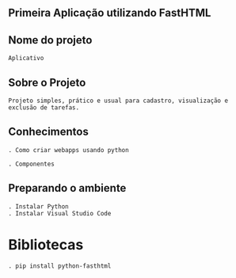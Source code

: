 ## Primeira Aplicação utilizando FastHTML

## Nome do projeto
    Aplicativo

## Sobre o Projeto
    Projeto simples, prático e usual para cadastro, visualização e exclusão de tarefas.

## Conhecimentos
    . Como criar webapps usando python
    
    . Componentes

## Preparando o ambiente
    . Instalar Python
    . Instalar Visual Studio Code

# Bibliotecas
    . pip install python-fasthtml